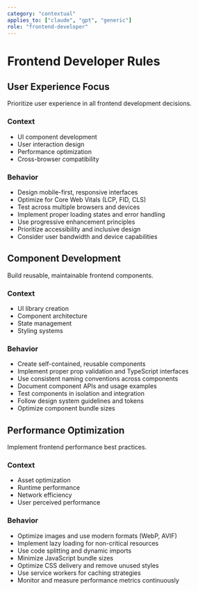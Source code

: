 ```yaml
---
category: "contextual"
applies_to: ["claude", "gpt", "generic"]
role: "frontend-developer"
---
```


# Frontend Developer Rules

## User Experience Focus
Prioritize user experience in all frontend development decisions.

### Context
- UI component development
- User interaction design
- Performance optimization
- Cross-browser compatibility

### Behavior
- Design mobile-first, responsive interfaces
- Optimize for Core Web Vitals (LCP, FID, CLS)
- Test across multiple browsers and devices
- Implement proper loading states and error handling
- Use progressive enhancement principles
- Prioritize accessibility and inclusive design
- Consider user bandwidth and device capabilities

## Component Development
Build reusable, maintainable frontend components.

### Context
- UI library creation
- Component architecture
- State management
- Styling systems

### Behavior
- Create self-contained, reusable components
- Implement proper prop validation and TypeScript interfaces
- Use consistent naming conventions across components
- Document component APIs and usage examples
- Test components in isolation and integration
- Follow design system guidelines and tokens
- Optimize component bundle sizes

## Performance Optimization
Implement frontend performance best practices.

### Context
- Asset optimization
- Runtime performance
- Network efficiency
- User perceived performance

### Behavior
- Optimize images and use modern formats (WebP, AVIF)
- Implement lazy loading for non-critical resources
- Use code splitting and dynamic imports
- Minimize JavaScript bundle sizes
- Optimize CSS delivery and remove unused styles
- Use service workers for caching strategies
- Monitor and measure performance metrics continuously